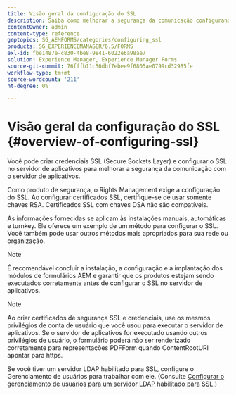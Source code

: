 ```yaml
---
title: Visão geral da configuração do SSL
description: Saiba como melhorar a segurança da comunicação configurando o SSL.
contentOwner: admin
content-type: reference
geptopics: SG_AEMFORMS/categories/configuring_ssl
products: SG_EXPERIENCEMANAGER/6.5/FORMS
exl-id: fbe1487e-c830-4be8-9841-6022e6a98ae7
solution: Experience Manager, Experience Manager Forms
source-git-commit: 76fffb11c56dbf7ebee9f6805ae0799cd32985fe
workflow-type: tm+mt
source-wordcount: '211'
ht-degree: 0%

---
```


# Visão geral da configuração do SSL {#overview-of-configuring-ssl}

Você pode criar credenciais SSL (Secure Sockets Layer) e configurar o SSL no servidor de aplicativos para melhorar a segurança da comunicação com o servidor de aplicativos.

Como produto de segurança, o Rights Management exige a configuração do SSL. Ao configurar certificados SSL, certifique-se de usar somente chaves RSA. Certificados SSL com chaves DSA não são compatíveis.

As informações fornecidas se aplicam às instalações manuais, automáticas e turnkey. Ele oferece um exemplo de um método para configurar o SSL. Você também pode usar outros métodos mais apropriados para sua rede ou organização.

>[!NOTE]
>
>É recomendável concluir a instalação, a configuração e a implantação dos módulos de formulários AEM e garantir que os produtos estejam sendo executados corretamente antes de configurar o SSL no servidor de aplicativos.

>[!NOTE]
>
>Ao criar certificados de segurança SSL e credenciais, use os mesmos privilégios de conta de usuário que você usou para executar o servidor de aplicativos. Se o servidor de aplicativos for executado usando outros privilégios de usuário, o formulário poderá não ser renderizado corretamente para representações PDFForm quando ContentRootURI apontar para https.

Se você tiver um servidor LDAP habilitado para SSL, configure o Gerenciamento de usuários para trabalhar com ele. (Consulte [Configurar o gerenciamento de usuários para um servidor LDAP habilitado para SSL](/help/forms/using/admin-help/configure-user-management-ssl-enabled.md#configure-user-management-for-an-ssl-enabled-ldap-server).)
